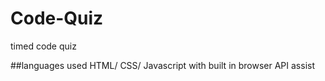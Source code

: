 # Code-Quiz
timed code quiz

##languages used
HTML/ CSS/ Javascript with built in browser API assist


